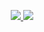 <div align="center">

<a href="https://github.com/jstrieb/github-stats">
  
![](https://raw.githubusercontent.com/stiviik/github_stats/master/generated/overview.svg)
![](https://raw.githubusercontent.com/StiviiK/github_stats/master/generated/languages.svg)

</a>

</div>
